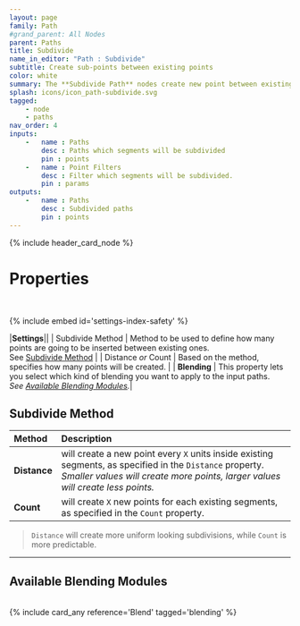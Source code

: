 ```yaml
---
layout: page
family: Path
#grand_parent: All Nodes
parent: Paths
title: Subdivide
name_in_editor: "Path : Subdivide"
subtitle: Create sub-points between existing points
color: white
summary: The **Subdivide Path** nodes create new point between existing ones on a path. Define closure behavior, choose a subdivide method (Distance or Count), and specify an amount. Opt for blending options to refine subpoints further.
splash: icons/icon_path-subdivide.svg
tagged: 
    - node
    - paths
nav_order: 4
inputs:
    -   name : Paths
        desc : Paths which segments will be subdivided
        pin : points
    -   name : Point Filters
        desc : Filter which segments will be subdivided.
        pin : params
outputs:
    -   name : Paths
        desc : Subdivided paths
        pin : points        
---
```


{% include header_card_node %}

# Properties
<br>

{% include embed id='settings-index-safety' %}

|**Settings**||
| Subdivide Method      | Method to be used to define how many points are going to be inserted between existing ones.<br>See [Subdivide Method](#subdivide-method)   |
| Distance *or* Count      | Based on the method, specifies how many points will be created. |
| **Blending**           | This property lets you select which kind of blending you want to apply to the input paths.<br>*See [Available Blending Modules](#available-blending-modules).*|

## Subdivide Method

| Method       | Description          |
|:-------------|:------------------|
| **Distance**           | will create a new point every `X` units inside existing segments, as specified in the `Distance` property.<br>*Smaller values will create more points, larger values will create less points.*  |
| **Count**           | will create `X` new points for each existing segments, as specified in the `Count` property.  |

> `Distance` will create more uniform looking subdivisions, while `Count` is more predictable.

---
## Available Blending Modules
<br>
{% include card_any reference='Blend' tagged='blending' %}